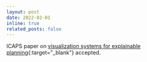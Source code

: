 ```yaml
---
layout: post
date: 2022-02-01
inline: true
related_posts: false
---
```


ICAPS paper on [visualization systems for explainable planning](/assets/pdf/icaps-KumarVBO022.pdf){:target="_blank"} accepted.